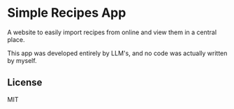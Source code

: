 # Simple Recipes App

A website to easily import recipes from online and view them in a central place.

This app was developed entirely by LLM's, and no code was actually written by myself.

## License

MIT
